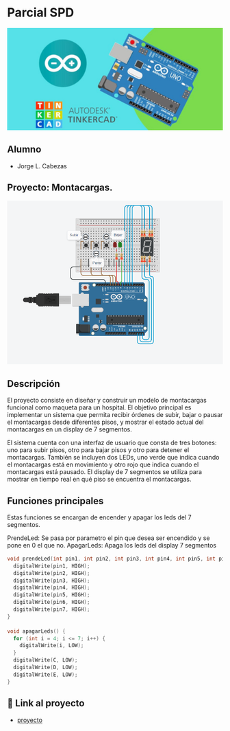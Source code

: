 # Parcial SPD 
![Tinkercad](./img/ArduinoTinkercad.jpg)


## Alumno
- Jorge L. Cabezas


## Proyecto: Montacargas.
![Tinkercad](./img/montacargas.png)


## Descripción
El proyecto consiste en diseñar y construir un modelo de montacargas funcional como maqueta para un hospital. El objetivo principal es implementar un sistema que permita recibir órdenes de subir, bajar o pausar el montacargas desde diferentes pisos, y mostrar el estado actual del montacargas en un display de 7 segmentos.

El sistema cuenta con una interfaz de usuario que consta de tres botones: uno para subir pisos, otro para bajar pisos y otro para detener el montacargas. También se incluyen dos LEDs, uno verde que indica cuando el montacargas está en movimiento y otro rojo que indica cuando el montacargas está pausado. El display de 7 segmentos se utiliza para mostrar en tiempo real en qué piso se encuentra el montacargas.

## Funciones principales
Estas funciones se encargan de encender y apagar los leds del 7 segmentos.

PrendeLed: Se pasa por parametro el pin que desea ser encendido y se pone en 0 el que no.
ApagarLeds: Apaga los leds del display 7 segmentos

~~~ C (lenguaje en el que esta escrito)
void prendeLed(int pin1, int pin2, int pin3, int pin4, int pin5, int pin6, int pin7) {
  digitalWrite(pin1, HIGH);
  digitalWrite(pin2, HIGH);
  digitalWrite(pin3, HIGH);
  digitalWrite(pin4, HIGH);
  digitalWrite(pin5, HIGH);
  digitalWrite(pin6, HIGH);
  digitalWrite(pin7, HIGH);
}

void apagarLeds() {
  for (int i = 4; i <= 7; i++) {
    digitalWrite(i, LOW);
  }
  digitalWrite(C, LOW);
  digitalWrite(D, LOW);
  digitalWrite(E, LOW);
}
~~~

## :robot: Link al proyecto
- [proyecto](https://www.tinkercad.com/things/85kh7FoUpBV-parcial-spd-cabezas-franco-jorge-luis-definitivo/editel?sharecode=iMdpjgJq1_L66iTpwoN9FkPZ4vPdlWvwNeVkg1uCaik)

